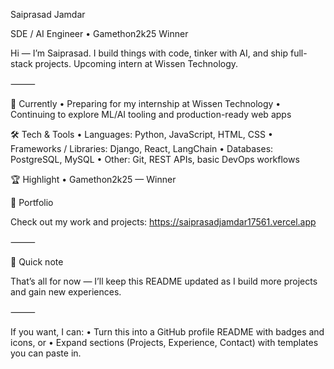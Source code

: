 Saiprasad Jamdar

SDE / AI Engineer • Gamethon2k25 Winner

Hi — I’m Saiprasad. I build things with code, tinker with AI, and ship full-stack projects.
Upcoming intern at Wissen Technology.

⸻

🔭 Currently
	•	Preparing for my internship at Wissen Technology
	•	Continuing to explore ML/AI tooling and production-ready web apps

🛠️ Tech & Tools
	•	Languages: Python, JavaScript, HTML, CSS
	•	Frameworks / Libraries: Django, React, LangChain
	•	Databases: PostgreSQL, MySQL
	•	Other: Git, REST APIs, basic DevOps workflows

🏆 Highlight
	•	Gamethon2k25 — Winner

📁 Portfolio

Check out my work and projects:
https://saiprasadjamdar17561.vercel.app

⸻

📌 Quick note

That’s all for now — I’ll keep this README updated as I build more projects and gain new experiences.

⸻

If you want, I can:
	•	Turn this into a GitHub profile README with badges and icons, or
	•	Expand sections (Projects, Experience, Contact) with templates you can paste in.



<!--
**Sparky17561/Sparky17561** is a ✨ _special_ ✨ repository because its `README.md` (this file) appears on your GitHub profile.

Here are some ideas to get you started:

- 🔭 I’m currently working on ...
- 🌱 I’m currently learning ...
- 👯 I’m looking to collaborate on ...
- 🤔 I’m looking for help with ...
- 💬 Ask me about ...
- 📫 How to reach me: ...
- 😄 Pronouns: ...
- ⚡ Fun fact: ...
-->
